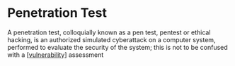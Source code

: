 # Penetration Test

A penetration test, colloquially known as a pen test, pentest or ethical hacking, is an authorized simulated cyberattack on a computer system, performed to evaluate the security of the system; this is not to be confused with a [[vulnerability]] assessment

[//begin]: # "Autogenerated link references for markdown compatibility"
[vulnerability]: vulnerability "Vulnerability"
[//end]: # "Autogenerated link references"
